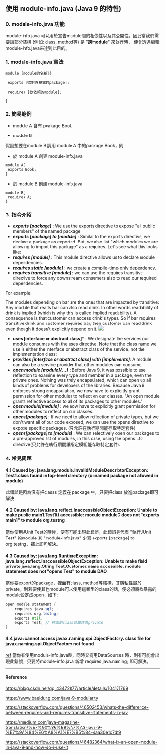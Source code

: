 ## 使用 module-info.java (Java 9 的特性)
### 0. module-info.java 功能
module-info.java 可以用於宣告module間的相依性以及其公開性，因此當我們需要讓部分結構 (例如: class, method等) 是 "**跨module**" 來執行時，
便會透過編輯module-info.java來達到此目的。

### 1. module-info.java 寫法
```
module [module的名稱]{

 exports [欲對外暴露的package];
 
 requires [欲依賴的module];
 
}
```

### 2. 簡易範例

* module A 含有 pcakage Book

* module B

假設想要在module B 調用 module A 中的package Book，則

- 於 module A 創建 module-info.java 
```
module A{
 exports Book;
}
```
- 於 module B  創建 module-info.java 
```
module B{
 requires A;
}
```
### 3. 指令介紹
* ***exports [package]*** : We use the exports directive to expose "all public members" of the named package
* ***exports [package] to [module]*** : Similar to the exports directive, we declare a package as exported. But, we also list "which modules we are allowing to import this package" as a requires. Let's see what this looks like:
* ***requires [module]*** : This module directive allows us to declare module dependencies.
* ***requires static [module]*** : we create a compile-time-only dependency.
* ***requires transitive [module]*** : we can use the requires transitive directive to force any downstream consumers also to read our required dependencies.

For example:

The modules depending on bar are the ones that are impacted by transitive: Any module that reads bar can also read drink. In other words readability of drink is implied (which is why this is called implied readability). A consequence is that customer can access drink's types.
So if bar requires transitive drink and customer requires bar, then customer can read drink even though it doesn't explicitly depend on it.
<img src = "https://i.stack.imgur.com/fbZwV.png">
* **uses [interface or abstract class]*** : We designate the services our module consumes with the uses directive. Note that the class name we use is either the interface or abstract class of the service, not the implementation class:
* ***provides [interface or abstract class] with [implements]***: A module can also be a service provider that other modules can consume.
* ***open module [module]{...}*** : Before Java 9, it was possible to use reflection to examine every type and member in a package, even the private ones. Nothing was truly encapsulated, which can open up all kinds of problems for developers of the libraries. Because Java 9 enforces strong encapsulation, we now have to explicitly grant permission for other modules to reflect on our classes. "An open module grants reflective access to all of its packages to other modules."
* ***open module[module]*** : we now have to explicitly grant permission for other modules to reflect on our classes.
* ***opens[package]*** : If we need to allow reflection of private types, but we don't want all of our code exposed, we can use the opens directive to expose specific packages. (只允許在執行期間能存取特定套件)
* ***opens[package] to [module]*** : We can selectively open our packages to a pre-approved list of modules, in this case, using the opens…to directive(只允許在執行期間讓指定模組能存取特定套件).

### 4. 常見問題
#### 4.1 Caused by: java.lang.module.InvalidModuleDescriptorException: Test1.class found in top-level directory (unnamed package not allowed in module)

此錯誤是因為沒有把classs 定義在 package 中，只要把class 放進package即可解決

#### 4.2 Caused by: java.lang.reflect.InaccessibleObjectException: Unable to make public main1.Test1() accessible: module moduleC does not "exports main1" to module org.testng

當你使用JUnit Test的時候，便有可能出現此錯誤，此錯誤是代表 "執行JUnit Test" 的module 其 "module-info.java" 少寫 exports [package] to org.testng，補上即可解決。

#### 4.3 Caused by: java.lang.RuntimeException: java.lang.reflect.InaccessibleObjectException: Unable to make field private java.lang.String Test.Customer.name accessible: module statement does not "opens Test" to module DAO

當你要export的package，裡面有class, method等結構，其隱私性屬於 private，則若要使其他module可以使用這類型的class的話，便必須將欲暴露的module設定成open，如下:
```java
open module statement {
    requires java.sql;
    requires org.testng;
    exports Util;
    exports Test; // 裡面的class其屬性為private
}
```

#### 4.4 java: cannot access javax.naming.spi.ObjectFactory. class file for javax.naming.spi.ObjectFactory not found
[ref](https://stackoverflow.com/questions/46488346/error32-13-error-cannot-access-referenceable-class-file-for-javax-naming-re)
當你有使用module-info.java時，同時又有用DataSources 時，則有可能會出現此錯誤，只要將module-info.java 新增 requires java.naming; 即可解決。

---
#### Reference

https://blog.csdn.net/qq_43472877/article/details/104171769

https://www.baeldung.com/java-9-modularity

https://stackoverflow.com/questions/46502453/whats-the-difference-between-requires-and-requires-transitive-statements-in-jav

https://medium.com/java-magazine-translation/%E7%90%86%E8%A7%A3-java-9-%E7%9A%84%E6%A8%A1%E7%B5%84-4aa30e1c7df9

https://stackoverflow.com/questions/46482364/what-is-an-open-module-in-java-9-and-how-do-i-use-it
